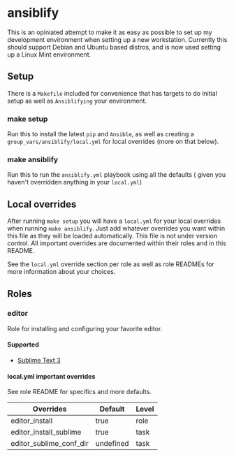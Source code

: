 # ansiblify

This is an opiniated attempt to make it as easy as possible to set up
my development environment when setting up a new workstation.
Currently this should support Debian and Ubuntu based distros, and is
now used setting up a Linux Mint environment.

## Setup

There is a `Makefile` included for convenience that has targets to do
initial setup as well as `Ansiblifying` your environment.

### make setup

Run this to install the latest `pip` and `Ansible`, as well as
creating a `group_vars/ansiblify/local.yml` for local overrides (more
on that below).

### make ansiblify

Run this to run the `ansiblify.yml` playbook using all the defaults (
given you haven't overridden anything in your `local.yml`)

## Local overrides

After running `make setup` you will have a `local.yml` for your local
overrides when running `make ansiblify`. Just add whatever overrides
you want within this file as they will be loaded automatically. This
file is not under version control. All important overrides are
documented within their roles and in this README.

See the `local.yml` override section per role as well as role READMEs
for more information about your choices.

## Roles

### editor

Role for installing and configuring your favorite editor.

#### Supported

* [Sublime Text 3](http://www.sublimetext.com/3)

#### local.yml important overrides

See role README for specifics and more defaults.

| Overrides               | Default   | Level |
|-------------------------|-----------|-------|
| editor_install          | true      | role  |
| editor_install_sublime  | true      | task  |
| editor_sublime_conf_dir | undefined | task  |
